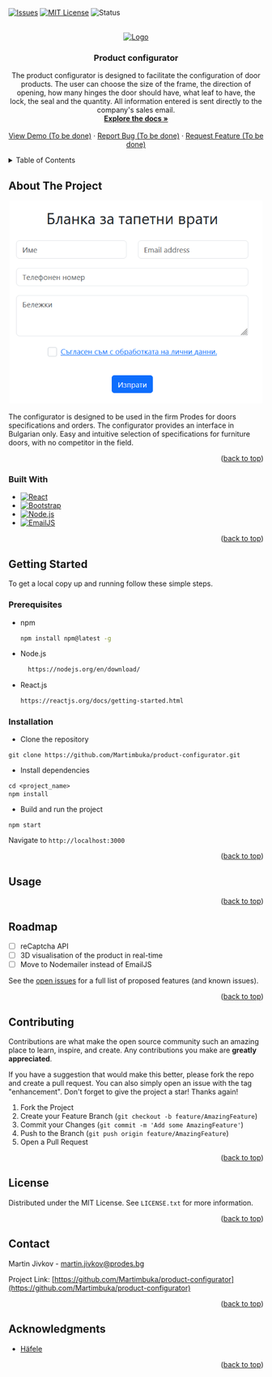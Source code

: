 <!-- Improved compatibility of back to top link: See: https://github.com/othneildrew/Best-README-Template/pull/73 -->
<a name="readme-top"></a>
<!--
*** Thanks for checking out the Best-README-Template. If you have a suggestion
*** that would make this better, please fork the repo and create a pull request
*** or simply open an issue with the tag "enhancement".
*** Don't forget to give the project a star!
*** Thanks again! Now go create something AMAZING! :D
-->



<!-- PROJECT SHIELDS -->
<!--
*** I'm using markdown "reference style" links for readability.
*** Reference links are enclosed in brackets [ ] instead of parentheses ( ).
*** See the bottom of this document for the declaration of the reference variables
*** for contributors-url, forks-url, etc. This is an optional, concise syntax you may use.
*** https://www.markdownguide.org/basic-syntax/#reference-style-links
-->
[![Issues][issues-shield]][issues-url]
[![MIT License][license-shield]][license-url]
![Status](https://img.shields.io/badge/status-in%20progress-yellow)



<!-- PROJECT LOGO -->
<br />
<div align="center">
  <a href="https://www.prodes.bg/">
    <img src="https://cdncloudcart.com/30283/logo/2_1920x1920.png?1666179107" alt="Logo" width="160" height="40">
  </a>

<h3 align="center">Product configurator</h3>

  <p align="center">
    The product configurator is designed to facilitate the configuration of door products. The user can choose the size of the frame, the direction of opening, how many hinges the door should have, what leaf to have, the lock, the seal and the quantity. All information entered is sent directly to the company's sales email. 
    <br />
    <a href="https://github.com/Martimbuka/product-configurator"><strong>Explore the docs »</strong></a>
    <br />
    <br />
    <a href="https://github.com/github_username/repo_name">View Demo (To be done)</a>
    ·
    <a href="https://github.com/github_username/repo_name/issues/new?labels=bug&template=bug-report---.md">Report Bug (To be done)</a>
    ·
    <a href="https://github.com/github_username/repo_name/issues/new?labels=enhancement&template=feature-request---.md">Request Feature (To be done)</a>
  </p>
</div>



<!-- TABLE OF CONTENTS -->
<details>
  <summary>Table of Contents</summary>
  <ol>
    <li>
      <a href="#about-the-project">About The Project</a>
      <ul>
        <li><a href="#built-with">Built With</a></li>
      </ul>
    </li>
    <li>
      <a href="#getting-started">Getting Started</a>
      <ul>
        <li><a href="#prerequisites">Prerequisites</a></li>
        <li><a href="#installation">Installation</a></li>
      </ul>
    </li>
    <li><a href="#usage">Usage</a></li>
    <li><a href="#roadmap">Roadmap</a></li>
    <li><a href="#contributing">Contributing</a></li>
    <li><a href="#license">License</a></li>
    <li><a href="#contact">Contact</a></li>
    <li><a href="#acknowledgments">Acknowledgments</a></li>
  </ol>
</details>



<!-- ABOUT THE PROJECT -->
## About The Project

<div align="center">
    <!--the image is inside folder images/screenshot.png  -->
    <img 
     src="images/screenshot.png"
     alt="Example" width="500px" height="400px">
</div>

The configurator is designed to be used in the firm Prodes for doors specifications and orders. The configurator provides an interface in Bulgarian only. Easy and intuitive selection of specifications for furniture doors, with no competitor in the field.

<p align="right">(<a href="#readme-top">back to top</a>)</p>



### Built With

* [![React][React.js]][React-url]
* [![Bootstrap][Bootstrap.com]][Bootstrap-url]
* [![Node.js][Node.js]][Node-url]
* [![EmailJS][EmailJS]][EmailJS-url]


<p align="right">(<a href="#readme-top">back to top</a>)</p>



<!-- GETTING STARTED -->
## Getting Started

To get a local copy up and running follow these simple steps.

### Prerequisites

* npm
  ```sh
  npm install npm@latest -g
  ```

* Node.js
  ```sh
    https://nodejs.org/en/download/
    ```
* React.js
    ```sh
    https://reactjs.org/docs/getting-started.html
    ```



### Installation

- Clone the repository
```
git clone https://github.com/Martimbuka/product-configurator.git
```
- Install dependencies
```
cd <project_name>
npm install
```
- Build and run the project
```
npm start
```
  Navigate to `http://localhost:3000`


<p align="right">(<a href="#readme-top">back to top</a>)</p>

<!-- USAGE EXAMPLES -->
## Usage

<p align="right">(<a href="#readme-top">back to top</a>)</p>



<!-- ROADMAP -->
## Roadmap

- [ ] reCaptcha API
- [ ] 3D visualisation of the product in real-time
- [ ] Move to Nodemailer instead of EmailJS

See the [open issues](https://github.com/Martimbuka/product-configurator/issues) for a full list of proposed features (and known issues).

<p align="right">(<a href="#readme-top">back to top</a>)</p>



<!-- CONTRIBUTING -->
## Contributing

Contributions are what make the open source community such an amazing place to learn, inspire, and create. Any contributions you make are **greatly appreciated**.

If you have a suggestion that would make this better, please fork the repo and create a pull request. You can also simply open an issue with the tag "enhancement".
Don't forget to give the project a star! Thanks again!

1. Fork the Project
2. Create your Feature Branch (`git checkout -b feature/AmazingFeature`)
3. Commit your Changes (`git commit -m 'Add some AmazingFeature'`)
4. Push to the Branch (`git push origin feature/AmazingFeature`)
5. Open a Pull Request

<p align="right">(<a href="#readme-top">back to top</a>)</p>



<!-- LICENSE -->
## License

Distributed under the MIT License. See `LICENSE.txt` for more information.

<p align="right">(<a href="#readme-top">back to top</a>)</p>



<!-- CONTACT -->
## Contact

Martin Jivkov - martin.jivkov@prodes.bg

Project Link: [https://github.com/Martimbuka/product-configurator](https://github.com/Martimbuka/product-configurator)

<p align="right">(<a href="#readme-top">back to top</a>)</p>



<!-- ACKNOWLEDGMENTS -->
## Acknowledgments
* [Häfele](https://www.haefele.de/de/)

<p align="right">(<a href="#readme-top">back to top</a>)</p>



<!-- MARKDOWN LINKS & IMAGES -->
<!-- https://www.markdownguide.org/basic-syntax/#reference-style-links -->
[issues-shield]: https://img.shields.io/github/issues/Martimbuka/product-configurator.svg?style=for-the-badge
[issues-url]: https://github.com/Martimbuka/product-configurator/issues
[license-shield]: https://img.shields.io/github/license/Martimbuka/product-configurator.svg?style=for-the-badge
[license-url]: https://github.com/github_username/repo_name/blob/master/LICENSE.txt
[product-screenshot]: https://cdncloudcart.com/30283/files/image/product-configurator-example.png?1717747902
[React.js]: https://img.shields.io/badge/React-20232A?style=for-the-badge&logo=react&logoColor=61DAFB
[React-url]: https://reactjs.org/
[Bootstrap.com]: https://img.shields.io/badge/Bootstrap-563D7C?style=for-the-badge&logo=bootstrap&logoColor=white
[Bootstrap-url]: https://getbootstrap.com
[Node.js]: https://img.shields.io/badge/Node.js-43853D?style=for-the-badge&logo=nodedotjs&logoColor=white
[Node-url]: https://nodejs.org/en/
[EmailJS]: https://img.shields.io/badge/EmailJS-43853D?style=for-the-badge&logo=nodedotjs&logoColor=white
[EmailJS-url]: https://www.emailjs.com/
[status-url]: https://img.shields.io/badge/status-in%20progress-yellow
```
